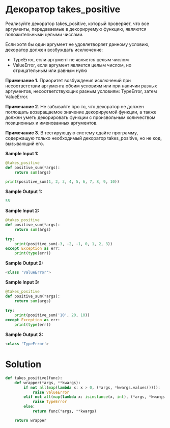 # Декоратор takes_positive
Реализуйте декоратор takes_positive, который проверяет, что все аргументы, передаваемые в декорируемую функцию, являются положительными целыми числами.

Если хотя бы один аргумент не удовлетворяет данному условию, декоратор должен возбуждать исключение:

* TypeError, если аргумент не является целым числом
* ValueError, если аргумент является целым числом, но отрицательным или равным нулю

**Примечание 1.** Приоритет возбуждения исключений при несоответствии аргумента обоим условиям или при наличии разных аргументов, несоответствующих разным условиям: TypeError, затем ValueError.

**Примечание 2**. Не забывайте про то, что декоратор не должен поглощать возвращаемое значение декорируемой функции, а также должен уметь декорировать функции с произвольным количеством позиционных и именованных аргументов.

**Примечание 3**. В тестирующую систему сдайте программу, содержащую только необходимый декоратор takes_positive, но не код, вызывающий его.

**Sample Input 1:**
```python
@takes_positive
def positive_sum(*args):
    return sum(args)
    
print(positive_sum(1, 2, 3, 4, 5, 6, 7, 8, 9, 10))
```
**Sample Output 1:**
```python
55
```
**Sample Input 2:**
```python
@takes_positive
def positive_sum(*args):
    return sum(args)
    
try:
    print(positive_sum(-3, -2, -1, 0, 1, 2, 3))
except Exception as err:
    print(type(err))
```
**Sample Output 2:**
```python
<class 'ValueError'>
```
**Sample Input 3:**
```python
@takes_positive
def positive_sum(*args):
    return sum(args)
    
try:
    print(positive_sum('10', 20, 10))
except Exception as err:
    print(type(err))
```
**Sample Output 3:**
```python
<class 'TypeError'>
```

# Solution
```python
def takes_positive(func):
    def wrapper(*args, **kwargs):
        if not all(map(lambda x: x > 0, (*args, *kwargs.values()))):
            raise ValueError
        elif not all(map(lambda x: isinstance(x, int), (*args, *kwargs.values()))):
            raise TypeError
        else:
            return func(*args, **kwargs)

    return wrapper
```